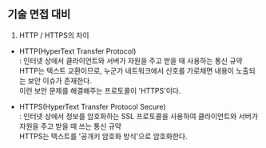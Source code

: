 ## 기술 면접 대비

1. HTTP / HTTPS의 차이

* HTTP(HyperText Transfer Protocol) </br>
  : 인터넷 상에서 클라이언트와 서버가 자원을 주고 받을 때 사용하는 통신 규약</br>
  HTTP는 텍스트 교환이므로, 누군가 네트워크에서 신호를 가로채면 내용이 노출되는 보안 이슈가 존재한다.</br>
  이런 보안 문제를 해결해주는 프로토콜이 'HTTPS'이다.
  
* HTTPS(HyperText Transfer Protocol Secure) </br>
  : 인터넷 상에서 정보를 암호화하는 SSL 프로토콜을 사용하여 클라이언트와 서버가 자원을 주고 받을 때 쓰는 통신 규약</br>
  HTTPS는 텍스트를 '공개키 암호화 방식'으로 암호화한다.
